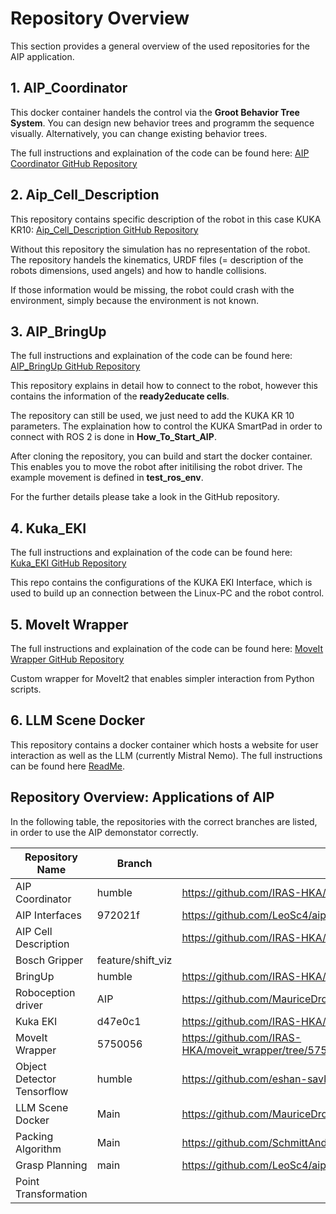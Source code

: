 # Repository Overview

This section provides a general overview of the used repositories for the AIP application.

## 1. AIP_Coordinator

This docker container handels the control via the **Groot Behavior Tree System**.
You can design new behavior trees and programm the sequence visually.
Alternatively, you can change existing behavior trees.

The full instructions and explaination of the code can be found here:
[AIP Coordinator GitHub Repository](https://github.com/IRAS-HKA/aip_coordinator)

## 2. Aip_Cell_Description

This repository contains specific description of the robot in this case KUKA KR10:
[Aip_Cell_Description GitHub Repository](https://github.com/IRAS-HKA/aip_cell_description/tree/main)

Without this repository the simulation has no representation of the robot. The repository handels the kinematics, URDF files (= description of the robots dimensions, used angels) and how to handle collisions.

If those information would be missing, the robot could crash with the environment, simply because the environment is not known.

## 3. AIP_BringUp

The full instructions and explaination of the code can be found here:
[AIP_BringUp GitHub Repository](https://github.com/IRAS-HKA/aip_bringup)

This repository explains in detail how to connect to the robot, however this contains the information of the **ready2educate cells**.

The repository can still be used, we just need to add the KUKA KR 10 parameters.
The explaination how to control the KUKA SmartPad in order to connect with ROS 2 is done in **How_To_Start_AIP**.

After cloning the repository, you can build and start the docker container.
This enables you to move the robot after initilising the robot driver. The example movement is defined in **test_ros_env**.

For the further details please take a look in the GitHub repository.

## 4. Kuka_EKI

The full instructions and explaination of the code can be found here:
[Kuka_EKI GitHub Repository](https://github.com/IRAS-HKA/kuka_eki/tree/driver-humble)

This repo contains the configurations of the KUKA EKI Interface, which is used to build up an connection between the Linux-PC and the robot control.

## 5. MoveIt Wrapper

The full instructions and explaination of the code can be found here:
[MoveIt Wrapper GitHub Repository](https://github.com/IRAS-HKA/moveit_wrapper)

Custom wrapper for MoveIt2 that enables simpler interaction from Python scripts.

## 6. LLM Scene Docker
This repository contains a docker container which hosts a website for user interaction as well as the LLM (currently Mistral Nemo).
The full instructions can be found here [ReadMe](https://github.com/MauriceDroll/LLM_Scene_Docker/blob/main/README.md ).

## Repository Overview: Applications of AIP

In the following table, the repositories with the correct branches are listed, in order to use the AIP demonstator correctly.

| Repository Name   | Branch   | Link   |
|------------|------------|------------|
| AIP Coordinator   | humble   | https://github.com/IRAS-HKA/aip_coordinator |
| AIP Interfaces | 972021f | https://github.com/LeoSc4/aip_interfaces/tree/972021f2257e06091a6485b9031849be6b015459 |
| AIP Cell Description |   | https://github.com/IRAS-HKA/aip_cell_description/ |   |
| Bosch Gripper | feature/shift_viz  |   |
| BringUp   | humble   | https://github.com/IRAS-HKA/aip_bringup |
| Roboception driver | AIP | https://github.com/MauriceDroll/roboception_driver/tree/aip |
| Kuka EKI | d47e0c1 | https://github.com/IRAS-HKA/kuka_eki/tree/d47e0c1c07a9343579614ffe62580b14c6bb0bcf |
| MoveIt Wrapper | 5750056 | https://github.com/IRAS-HKA/moveit_wrapper/tree/5750056b3ebc54d900f446f83aa5c343fcd0d775 |
| Object Detector Tensorflow | humble  | https://github.com/eshan-savla/object_detector_tensorflow/ |
| LLM Scene Docker  |  Main  | https://github.com/MauriceDroll/LLM_Scene_Docker/tree/main |
| Packing Algorithm   |  Main   | https://github.com/SchmittAndreas/aip_packing_algorithm |
| Grasp Planning   | main | https://github.com/LeoSc4/aip_grasp_planning |
| Point Transformation |   |   |
